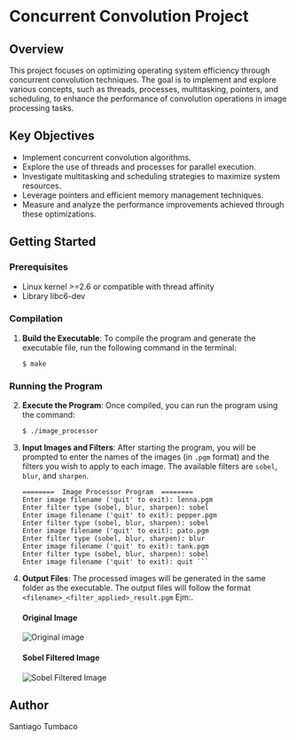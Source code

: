 # Concurrent Convolution Project

## Overview

This project focuses on optimizing operating system efficiency through concurrent convolution techniques. The goal is to implement and explore various concepts, such as threads, processes, multitasking, pointers, and scheduling, to enhance the performance of convolution operations in image processing tasks.

## Key Objectives

- Implement concurrent convolution algorithms.
- Explore the use of threads and processes for parallel execution.
- Investigate multitasking and scheduling strategies to maximize system resources.
- Leverage pointers and efficient memory management techniques.
- Measure and analyze the performance improvements achieved through these optimizations.

## Getting Started

### Prerequisites

- Linux kernel >=2.6 or compatible with thread affinity
- Library libc6-dev


### Compilation

1. **Build the Executable**:
   To compile the program and generate the executable file, run the following command in the terminal:

    ```$ make```

### Running the Program

2. **Execute the Program**:
Once compiled, you can run the program using the command:

    ```$ ./image_processor```
3. **Input Images and Filters**:
After starting the program, you will be prompted to enter the names of the images (in `.pgm` format) and the filters you wish to apply to each image. The available filters are `sobel`, `blur`, and `sharpen`.

    ``` 
    ========  Image Processor Program  ========
    Enter image filename ('quit' to exit): lenna.pgm  
    Enter filter type (sobel, blur, sharpen): sobel
    Enter image filename ('quit' to exit): pepper.pgm
    Enter filter type (sobel, blur, sharpen): sobel
    Enter image filename ('quit' to exit): pato.pgm
    Enter filter type (sobel, blur, sharpen): blur
    Enter image filename ('quit' to exit): tank.pgm
    Enter filter type (sobel, blur, sharpen): sobel
    Enter image filename ('quit' to exit): quit ```
4. **Output Files**:
The processed images will be generated in the same folder as the executable. The output files will follow the format `<filename>_<filter_applied>_result.pgm` Ejm:.
    #### Original Image
    ![Original image](resources/lenna.pgm)
    #### Sobel Filtered Image
    ![Sobel Filtered Image](resources/lenna_sobel_result.pgm)

## Author

Santiago Tumbaco

